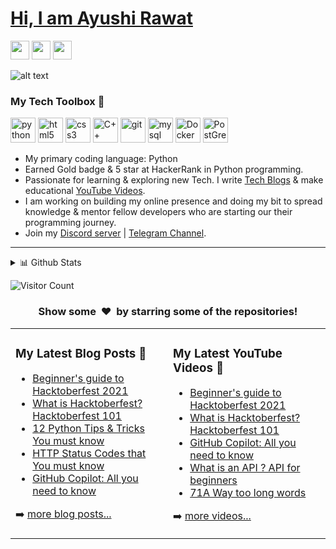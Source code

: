# [Hi, I am Ayushi Rawat](https://ayushirawat.com/)
[<img height="30" src="https://img.shields.io/badge/twitter-%231DA1F2.svg?&style=for-the-badge&logo=twitter&logoColor=white" />][twitter]
[<img height="30" src = "https://img.shields.io/badge/Youtube-%23E4405F.svg?&style=for-the-badge&logo=Youtube&logoColor=white">][Youtube] 
[<img height="30" src="https://img.shields.io/badge/linkedin-blue.svg?&style=for-the-badge&logo=linkedin&logoColor=white" />][LinkedIn]

![alt text](https://github.com/ayushi7rawat/ayushi7rawat/blob/master/cover2.png) 


### My Tech Toolbox 🧰 

<p align="left">
<img src="https://cdn3.iconfinder.com/data/icons/logos-and-brands-adobe/512/267_Python-512.png" alt="python" width="40" height="40"/> 
<img src="https://upload.wikimedia.org/wikipedia/commons/thumb/6/61/HTML5_logo_and_wordmark.svg/512px-HTML5_logo_and_wordmark.svg.png" alt="html5" height="40"/> 
<img src="https://upload.wikimedia.org/wikipedia/commons/thumb/d/d5/CSS3_logo_and_wordmark.svg/1200px-CSS3_logo_and_wordmark.svg.png" alt="css3" height="40"/> 
<img src="https://i.pinimg.com/originals/99/f8/87/99f887833c475448723d3c9ac16c179b.png" alt="C++" width="40" height="40"/> 
<img src="https://www.vectorlogo.zone/logos/git-scm/git-scm-icon.svg" alt="git" width="40" height="40"/> 
<img src="https://i.pinimg.com/originals/50/f1/58/50f1582a95bdac10f1c3fa295c8b947b.png" alt="mysql" width="40" height="40"/>
<img src="https://cdn3.iconfinder.com/data/icons/logos-and-brands-adobe/512/97_Docker-512.png" alt="Docker" width="40" height="40"/>
<img src="https://upload.wikimedia.org/wikipedia/commons/2/29/Postgresql_elephant.svg" alt="PostGreSQL" width="40" height="40"/>
</p>

 

* My primary coding language: Python
* Earned Gold badge & 5 star at HackerRank in Python programming.
* Passionate for learning & exploring new Tech. I write [Tech Blogs](https://ayushirawat.com/) & make educational [YouTube Videos](https://www.youtube.com/c/AyushiRawat).
* I am working on building my online presence and doing my bit to spread knowledge & mentor fellow developers who are starting our their programming journey.
* Join my [Discord server](https://discord.gg/Qet6kMd) | [Telegram Channel](https://t.me/rawatayushi).
<!--* 🏠 Hogwarts House: Griffindor-->
<!--* If you play Call of Duty- add me: Blackhood@00-->
<!--* I am currently learning Docker-->
<!--* I’m currently working on my portfolio. -->
<!-- * Ask me about anything, I'll be happy to help.-->
<!-- -->
<!--* I'm looking to collaborate on Open source project for Hacktoberfest-->

---

<table><tr><td valign="top" width="50%">

### My Latest Blog Posts 🌱
<!-- BLOG-POST-LIST:START -->
- [Beginner&#39;s guide to Hacktoberfest 2021](https://ayushirawat.com/beginners-guide-to-hacktoberfest-2021)
- [What is Hacktoberfest? Hacktoberfest 101](https://ayushirawat.com/what-is-hacktoberfest)
- [12 Python Tips &amp; Tricks You must know](https://ayushirawat.com/12-python-tips-and-tricks-you-must-know)
- [HTTP Status Codes that You must know](https://ayushirawat.com/http-status-codes-that-you-must-know)
- [GitHub Copilot: All you need to know](https://ayushirawat.com/github-copilot-all-you-need-to-know)
<!-- BLOG-POST-LIST:END -->
➡️ [more blog posts...](https://ayushirawat.com/)
</td>
<td valign="top" width="50%">

### My Latest YouTube Videos 🌱
<!-- YOUTUBE:START -->
- [Beginner's guide to Hacktoberfest 2021 ](https://www.youtube.com/watch?v=xBPFzXa9Fio)
- [What is Hacktoberfest? Hacktoberfest 101](https://www.youtube.com/watch?v=N7mCkGjX6vk)
- [GitHub Copilot: All you need to know ](https://www.youtube.com/watch?v=RZmp6IPN0xw)
- [What is an API ? API for beginners ](https://www.youtube.com/watch?v=NHVQiDDZ5TA)
- [71A Way too long words ](https://www.youtube.com/watch?v=hYIzUt9mvRQ)
<!-- YOUTUBE:END -->
➡️ [more videos...](https://www.youtube.com/c/AyushiRawat)
</td>

 <details>
<summary>📊 Github Stats</summary>

<p align="center"> <img src="https://github-readme-stats.vercel.app/api?username=ayushi7rawat&show_icons=true&theme=gotham" alt="Ayushi Rawat | Stats" />

</details>


 ![Visitor Count](https://profile-counter.glitch.me/{ayushi7rawat}/count.svg)


[twitter]: https://twitter.com/ayushi7rawat
[youtube]: https://youtube.com/ayushirawat
[Hashnode]: https://ayushirawat.com
[gmail]: https://gmail.com
[linkedin]: https://www.linkedin.com/in/ayushi7rawat/
[Medium]: https://medium.com/@ayushi7rawat
[Facebook]: https://www.facebook.com/ayushi7rawat

<h3 align="center">Show some &nbsp;❤️&nbsp; by starring some of the repositories!</h3>
